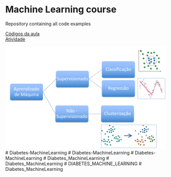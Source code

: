 # Machine Learning course

Repository containing all code examples

<a href="https://github.com/lapisco/machine_learning_course/blob/master/ml.ipynb">Códigos da aula</a> </br>
<a href="https://github.com/lapisco/machine_learning_course/blob/master/exercise/Atividades.ipynb">Atividade</a>

<img src="img/ml.png" alt="" width="800">
# Diabetes-MachineLearning
# Diabetes-MachineLearning
# Diabetes-MachineLearning
# Diabetes_MachineLearning
# Diabetes_MachineLearning
# DIABETES_MACHINE_LEARNING
# Diabetes_MachineLearning
